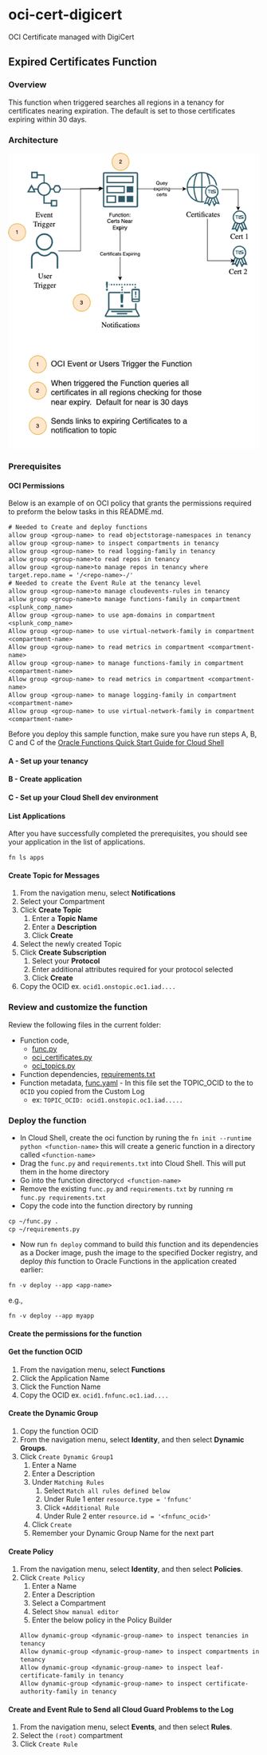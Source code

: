 # oci-cert-digicert
OCI Certificate managed with DigiCert


## Expired Certificates Function

### Overview
This function when triggered searches all regions in a tenancy for certificates nearing expiration.  The default is set to those certificates expiring within 30 days.

### Architecture

![Architecture](.\images\Certificate-Expiry-Function.png)

### Prerequisites

#### OCI Permissions
Below is an example of on OCI policy that grants the permissions required to preform the below tasks in this README.md.
```
# Needed to Create and deploy functions
allow group <group-name> to read objectstorage-namespaces in tenancy
allow group <group-name> to inspect compartments in tenancy
allow group <group-name> to read logging-family in tenancy
allow group <group-name>to read repos in tenancy
allow group <group-name>to manage repos in tenancy where target.repo.name = '/<repo-name>-/'
# Needed to create the Event Rule at the tenancy level
allow group <group-name>to manage cloudevents-rules in tenancy
allow group <group-name>to manage functions-family in compartment <splunk_comp_name>
Allow group <group-name> to use apm-domains in compartment  <splunk_comp_name>
Allow group <group-name> to use virtual-network-family in compartment <compartment-name>
Allow group <group-name> to read metrics in compartment <compartment-name>
Allow group <group-name> to manage functions-family in compartment <compartment-name>
Allow group <group-name> to read metrics in compartment <compartment-name>
Allow group <group-name> to manage logging-family in compartment <compartment-name>
Allow group <group-name> to use virtual-network-family in compartment <compartment-name>
```

Before you deploy this sample function, make sure you have run steps A, B, C 
and C of the [Oracle Functions Quick Start Guide for Cloud Shell](https://docs.oracle.com/en-us/iaas/Content/Functions/Tasks/functionsquickstartcloudshell.htm)
#### A - Set up your tenancy
#### B - Create application
#### C - Set up your Cloud Shell dev environment
#### List Applications 

After you have successfully completed the prerequisites, you should see your 
application in the list of applications.

```
fn ls apps
```

#### Create Topic for Messages
1. From the navigation menu, select **Notifications** 
1. Select your Compartment
1. Click **Create Topic**
    1. Enter a **Topic Name**
    1. Enter a **Description**
    1. Click **Create**
1. Select the newly created Topic
1. Click **Create Subscription**
    1. Select your **Protocol**
    1. Enter additional attributes required for your protocol selected
    1. Click **Create**
1. Copy the OCID ex. `ocid1.onstopic.oc1.iad....`

### Review and customize the function

Review the following files in the current folder:
* Function code, 
    * [func.py](./cert-expiry-function/func.py)
    * [oci_certificates.py](./cert-expiry-function/oci_certificates.py)
    * [oci_topics.py](./cert-expiry-function/oci_topics.py)
* Function dependencies, [requirements.txt](./requirements.txt)
* Function metadata, [func.yaml](./func.yaml) - In this file set the TOPIC_OCID to the to `OCID` you copied from the Custom Log
    * ex: `TOPIC_OCID: ocid1.onstopic.oc1.iad.....`

### Deploy the function

* In Cloud Shell, create the oci function by runing the `fn init --runtime python <function-name>` this will create a generic function in a directory called `<function-name>`
* Drag the `func.py` and `requirements.txt` into Cloud Shell. This will put them in the home directory
* Go into the function directory`cd <function-name>`
* Remove the existing `func.py` and `requirements.txt` by running `rm func.py requirements.txt`
* Copy the code into the function directory by running 
```
cp ~/func.py .
cp ~/requirements.py
```
* Now run `fn deploy` command to build *this* function and its dependencies as a Docker image, push the image to the specified Docker registry, and deploy *this* function to Oracle Functions 
in the application created earlier:

```
fn -v deploy --app <app-name>
```
e.g.,
```
fn -v deploy --app myapp
```

#### Create the permissions for the function
#### Get the function OCID
1. From the navigation menu, select **Functions** 
1. Click the Application Name
1. Click the Function Name
1. Copy the OCID ex. `ocid1.fnfunc.oc1.iad....`

#### Create the Dynamic Group
1. Copy the function OCID
1. From the navigation menu, select **Identity**, and then select **Dynamic Groups**.
1. Click `Create Dynamic Group1`
    1. Enter a Name
    1. Enter a Description
    1. Under `Matching Rules` 
        1. Select `Match all rules defined below`
        1. Under Rule 1 enter `resource.type = 'fnfunc'`
        1. Click `+Additional Rule`
        1. Under Rule 2 enter `resource.id = '<fnfunc_ocid>'`
    1. Click `Create`
    1. Remember your Dynamic Group Name for the next part

#### Create Policy
1. From the navigation menu, select **Identity**, and then select **Policies**.
1. Click `Create Policy`
    1. Enter a Name
    1. Enter a Description
    1. Select a Compartment
    1. Select `Show manual editor`
    1. Enter the below policy in the Policy Builder
    ```
    Allow dynamic-group <dynamic-group-name> to inspect tenancies in tenancy
    Allow dynamic-group <dynamic-group-name> to inspect compartments in tenancy
    Allow dynamic-group <dynamic-group-name> to inspect leaf-certificate-family in tenancy
    Allow dynamic-group <dynamic-group-name> to inspect certificate-authority-family in tenancy
    ```

#### Create and Event Rule to Send all Cloud Guard Problems to the Log

1. From the navigation menu, select **Events**, and then select **Rules**.
1. Select the `(root)` compartment
1. Click `Create Rule`

